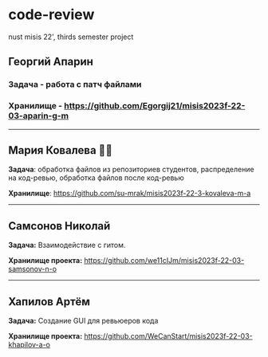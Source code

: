 # code-review
nust misis 22', thirds semester project

## Георгий Апарин
### Задача - работа с патч файлами
### Хранилище - https://github.com/Egorgij21/misis2023f-22-03-aparin-g-m

---
##  Мария Ковалева 🧚‍♀️
**Задача**: обработка файлов из репозиториев студентов, распределение на код-ревью, обработка файлов после код-ревью

**Хранилище**: https://github.com/su-mrak/misis2023f-22-3-kovaleva-m-a

---

## Самсонов Николай
__Задача:__ Взаимодействие с гитом.

__Хранилище проекта:__ https://github.com/we11cIJm/misis2023f-22-03-samsonov-n-o

---

## Хапилов Артём
__Задача:__ Создание GUI для ревьюеров кода

__Хранилище проекта:__ https://github.com/WeCanStart/misis2023f-22-03-khapilov-a-o
